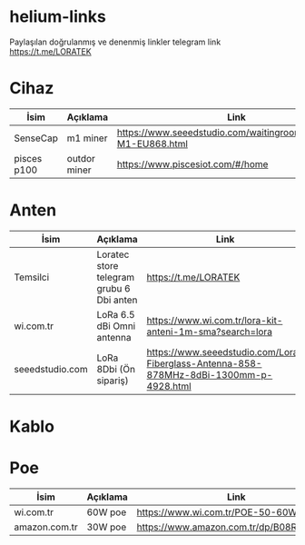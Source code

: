 # helium-links
Paylaşılan doğrulanmış ve denenmiş linkler telegram link https://t.me/LORATEK

# Cihaz
| İsim  | Açıklama  |  Link |
|---|---|---|
| SenseCap | m1  miner  | https://www.seeedstudio.com/waitingroom/SenseCAP-M1-EU868.html  |
| pisces p100 | outdor miner  |  https://www.piscesiot.com/#/home  |

# Anten 
| İsim  | Açıklama  |  Link |
|---|---|---|
| Temsilci | Loratec store telegram grubu 6 Dbi anten   | https://t.me/LORATEK  |
| wi.com.tr  | LoRa 6.5 dBi Omni antenna  |  https://www.wi.com.tr/lora-kit-anteni-1m-sma?search=lora  |
| seeedstudio.com  | LoRa 8Dbi (Ön sipariş)  |  https://www.seeedstudio.com/Lora-Fiberglass-Antenna-858-878MHz-8dBi-1300mm-p-4928.html  |

# Kablo


# Poe
| İsim  | Açıklama  |  Link |
|---|---|---|
| wi.com.tr | 60W poe  |  https://www.wi.com.tr/POE-50-60W  |
| amazon.com.tr  | 30W poe |  https://www.amazon.com.tr/dp/B08R3ZHZ78/  |
